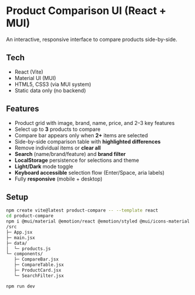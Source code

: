 # Product Comparison UI (React + MUI)

An interactive, responsive interface to compare products side-by-side.

## Tech
- React (Vite)
- Material UI (MUI)
- HTML5, CSS3 (via MUI system)
- Static data only (no backend)

## Features
- Product grid with image, brand, name, price, and 2–3 key features
- Select up to **3** products to compare
- Compare bar appears only when **2+** items are selected
- Side-by-side comparison table with **highlighted differences**
- Remove individual items or **clear all**
- **Search** (name/brand/feature) and **brand filter**
- **LocalStorage** persistence for selections and theme
- **Light/Dark** mode toggle
- **Keyboard accessible** selection flow (Enter/Space, aria labels)
- Fully **responsive** (mobile + desktop)

## Setup
```bash
npm create vite@latest product-compare -- --template react
cd product-compare
npm i @mui/material @emotion/react @emotion/styled @mui/icons-material
/src
├─ App.jsx
├─ main.jsx
├─ data/
│  └─ products.js
└─ components/
   ├─ CompareBar.jsx
   ├─ CompareTable.jsx
   ├─ ProductCard.jsx
   └─ SearchFilter.jsx

npm run dev